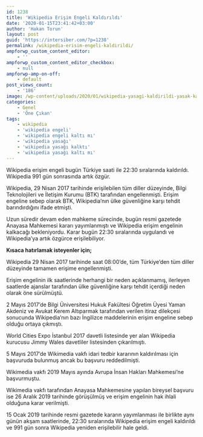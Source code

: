 ```yaml
---
id: 1238
title: 'Wikipedia Erişim Engeli Kaldırıldı'
date: '2020-01-15T23:41:42+03:00'
author: 'Hakan Torun'
layout: post
guid: 'https://intersiber.com/?p=1238'
permalink: /wikipedia-erisim-engeli-kaldirildi/
ampforwp_custom_content_editor:
    - ''
ampforwp_custom_content_editor_checkbox:
    - null
ampforwp-amp-on-off:
    - default
post_views_count:
    - '186'
image: /wp-content/uploads/2020/01/wikipedia-yasagi-kaldirildi-yasak-kalkti.jpg
categories:
    - Genel
    - 'Öne Çıkan'
tags:
    - wikipedia
    - 'wikipedia engeli'
    - 'wikipedia engeli kaltı mı'
    - 'wikipedia yasağı'
    - 'wikipedia yasağı kalktı'
    - 'wikipedia yasağı kaltı mı'
---
```


Wikipedia erişim engeli bugün Türkiye saati ile 22:30 sıralarında kaldırıldı. Wikipedia 991 gün sonrasında artık özgür.

Wikipedia, 29 Nisan 2017 tarihinde erişilebilen tüm diller düzeyinde, Bilgi Teknolojileri ve İletişim Kurumu (BTK) tarafından engellenmişti. Erişim engeline sebep olarak BTK, Wikipedia’nın ülke güvenliğine karşı tehdit barındırdığını ifade etmişti.

Uzun süredir devam eden mahkeme sürecinde, bugün resmi gazetede Anayasa Mahkemesi kararı yayımlanmıştı ve Wikipedia erişim engelinin kalkacağı bekleniyordu. Karar bugün 22:30 sıralarında uygulandı ve Wikipedia’ya artık özgürce erişilebiliyor.

**Kısaca hatırlamak isteyenler için;**

Wikipedia 29 Nisan 2017 tarihinde saat 08:00’de, tüm Türkiye’den tüm diller düzeyinde tamamen erişime engellenmişti.

Erişim engelinin ilk saatlerinde herhangi bir neden açıklanmamış, ilerleyen saatlerde ajanslar tarafından ülke güvenliğine karşı tehdit içerdiği neden olarak öne sürülmüştü.

2 Mayıs 2017’de Bilgi Üniversitesi Hukuk Fakültesi Öğretim Üyesi Yaman Akdeniz ve Avukat Kerem Altıparmak tarafından verilen itiraz dilekçesi sonucunda Wikipedia’nın bazı İngilizce maddelerinin erişim engeline sebep olduğu ortaya çıkmıştı.

World Cities Expo İstanbul 2017 davetli listesinde yer alan Wikipedia kurucusu Jimmy Wales davetliler listesinden çıkarılmıştı.

5 Mayıs 2017’de Wikimedia vakfı idari tedbir kararının kaldırılması için başvuruda bulunmuş ancak bu başvuru reddedilmişti.

Wikimedia vakfı 2019 Mayıs ayında Avrupa İnsan Hakları Mahkemesi’ne başvurmuştu.

Wikimedia vakfı tarafından Anayasa Mahkemesine yapılan bireysel başvuru ise 26 Aralık 2019 tarihinde görüşülmüş ve erişim engelinin hak ihlali olduğuna karar verilmişti.

15 Ocak 2019 tarihinde resmi gazetede kararın yayımlanması ile birlikte aynı günün akşam saatlerinde, 22:30 sıralarında Wikipedia erişim engeli kaldırıldı ve 991 gün sonra Wikipedia yeniden erişilebilir hale geldi.